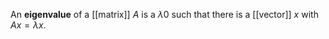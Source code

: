An **eigenvalue** of a [[matrix]] $A$ is a $\lambda0$ such that there is a [[vector]] $x$ with $Ax=\lambda x$.
